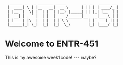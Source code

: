       ______ _   _ _______ _____        _  _   _____ __ 
     |  ____| \ | |__   __|  __ \      | || | | ____/_ |
     | |__  |  \| |  | |  | |__) |_____| || |_| |__  | |
     |  __| | . ` |  | |  |  _  /______|__   _|___ \ | |
     | |____| |\  |  | |  | | \ \         | |  ___) || |
     |______|_| \_|  |_|  |_|  \_\        |_| |____/ |_|
                                                 

# Welcome to ENTR-451

This is my awesome week1 code! --- maybe?
